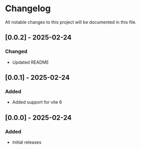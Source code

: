 # Changelog

All notable changes to this project will be documented in this file.

## [0.0.2] - 2025-02-24

### Changed

- Updated README

## [0.0.1] - 2025-02-24

### Added

- Added support for vite 6

## [0.0.0] - 2025-02-24

### Added

- Initial releases
